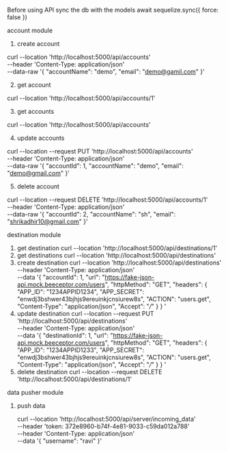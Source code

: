 
Before using API sync the db with the models
await sequelize.sync({ force: false })

account module

1. create account

curl --location 'http://localhost:5000/api/accounts' \
--header 'Content-Type: application/json' \
--data-raw '{
    "accountName": "demo",
    "email": "demo@gamil.com"
}'

2. get account

curl --location 'http://localhost:5000/api/accounts/1'

3. get accounts

curl --location 'http://localhost:5000/api/accounts'

4. update accounts

curl --location --request PUT 'http://localhost:5000/api/accounts' \
--header 'Content-Type: application/json' \
--data-raw '{
    "accountId": 1,
    "accountName": "demo",
    "email": "demo@gmail.com"
}'

5. delete account

curl --location --request DELETE 'http://localhost:5000/api/accounts/1' \
--header 'Content-Type: application/json' \
--data-raw '{
    "accountId": 2,
    "accountName": "sh",
    "email": "shrikadhir10@gmail.com"
}'


destination module

1. get destination
  curl --location 'http://localhost:5000/api/destinations/1'
3. get destinations
  curl --location 'http://localhost:5000/api/destinations'
5. create destination
   curl --location 'http://localhost:5000/api/destinations' \
--header 'Content-Type: application/json' \
--data '{
  "accountId": 1,
  "url": "https://fake-json-api.mock.beeceptor.com/users",
  "httpMethod": "GET",
  "headers": {
    "APP_ID": "1234APPID1234",
    "APP_SECRET": "enwdj3bshwer43bjhjs9ereuinkjcnsiurew8s",
    "ACTION": "users.get",
    "Content-Type": "application/json", 
    "Accept": "*/*"
  }
}
'
7. update destination
   curl --location --request PUT 'http://localhost:5000/api/destinations' \
--header 'Content-Type: application/json' \
--data '{
  "destinationId": 1,
  "url": "https://fake-json-api.mock.beeceptor.com/users",
  "httpMethod": "GET",
  "headers": {
    "APP_ID": "1234APPID1233",
    "APP_SECRET": "enwdj3bshwer43bjhjs9ereuinkjcnsiurew8s",
    "ACTION": "users.get",
    "Content-Type": "application/json", 
    "Accept": "*/*"
  }
}
'
9. delete destination
   curl --location --request DELETE 'http://localhost:5000/api/destinations/1'
   
data pusher module

1. push data

   curl --location 'http://localhost:5000/api/server/incoming_data' \
--header 'token: 372e8960-b74f-4e81-9033-c59da012a788' \
--header 'Content-Type: application/json' \
--data '{
    "username": "ravi"
}'

